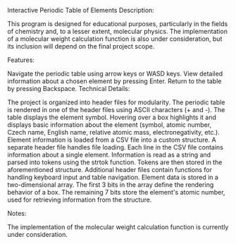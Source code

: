
Interactive Periodic Table of Elements
Description:

This program is designed for educational purposes, particularly in the fields of chemistry and, to a lesser extent, molecular physics. The implementation of a molecular weight calculation function is also under consideration, but its inclusion will depend on the final project scope.

Features:

Navigate the periodic table using arrow keys or WASD keys.
View detailed information about a chosen element by pressing Enter.
Return to the table by pressing Backspace.
Technical Details:

The project is organized into header files for modularity.
The periodic table is rendered in one of the header files using ASCII characters (+ and -).
The table displays the element symbol.
Hovering over a box highlights it and displays basic information about the element (symbol, atomic number, Czech name, English name, relative atomic mass, electronegativity, etc.).
Element information is loaded from a CSV file into a custom structure.
A separate header file handles file loading.
Each line in the CSV file contains information about a single element.
Information is read as a string and parsed into tokens using the strtok function.
Tokens are then stored in the aforementioned structure.
Additional header files contain functions for handling keyboard input and table navigation.
Element data is stored in a two-dimensional array.
The first 3 bits in the array define the rendering behavior of a box.
The remaining 7 bits store the element's atomic number, used for retrieving information from the structure.

Notes:

The implementation of the molecular weight calculation function is currently under consideration.
